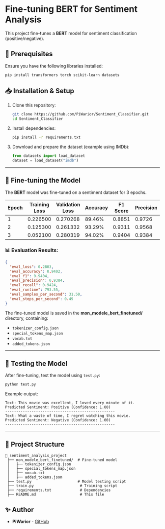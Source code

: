 # Fine-tuning BERT for Sentiment Analysis

This project fine-tunes a **BERT** model for sentiment classification (positive/negative).

## 📌 Prerequisites

Ensure you have the following libraries installed:

```bash
pip install transformers torch scikit-learn datasets
```

## 📥 Installation & Setup

1. Clone this repository:
   ```bash
   git clone https://github.com/PiWarior/Sentiment_Classifier.git
   cd Sentiment_Classifier
   ```

2. Install dependencies:
   ```bash
   pip install -r requirements.txt
   ```

3. Download and prepare the dataset (example using IMDb):
   ```python
   from datasets import load_dataset
   dataset = load_dataset("imdb")
   ```

---

## 🎯 Fine-tuning the Model

The **BERT** model was fine-tuned on a sentiment dataset for 3 epochs.

| Epoch | Training Loss | Validation Loss | Accuracy | F1 Score | Precision | Recall |
|-------|--------------|----------------|----------|----------|-----------|--------|
| 1     | 0.226500     | 0.270268       | 89.46%   | 0.8851   | 0.9726    | 0.8120 |
| 2     | 0.125300     | 0.261332       | 93.29%   | 0.9311   | 0.9568    | 0.9068 |
| 3     | 0.052100     | 0.280319       | 94.02%   | 0.9404   | 0.9384    | 0.9424 |

### 📊 Evaluation Results:
```json
{
  "eval_loss": 0.2803,
  "eval_accuracy": 0.9402,
  "eval_f1": 0.9404,
  "eval_precision": 0.9384,
  "eval_recall": 0.9424,
  "eval_runtime": 793.55,
  "eval_samples_per_second": 31.50,
  "eval_steps_per_second": 0.49
}
```

The fine-tuned model is saved in the **mon_modele_bert_finetuned/** directory, containing:
- `tokenizer_config.json`
- `special_tokens_map.json`
- `vocab.txt`
- `added_tokens.json`

---

## 🚀 Testing the Model

After fine-tuning, test the model using `test.py`:

```bash
python test.py
```

Example output:
```
Text: This movie was excellent, I loved every minute of it.
Predicted Sentiment: Positive (Confidence: 1.00)
--------------------------------------------------
Text: What a waste of time, I regret watching this movie.
Predicted Sentiment: Negative (Confidence: 1.00)
--------------------------------------------------
```

---

## 📂 Project Structure

```
📁 sentiment_analysis_project
 ├── mon_modele_bert_finetuned/  # Fine-tuned model
 │   ├── tokenizer_config.json
 │   ├── special_tokens_map.json
 │   ├── vocab.txt
 │   ├── added_tokens.json
 ├── test.py                     # Model testing script
 ├── train.py                     # Training script
 ├── requirements.txt             # Dependencies
 ├── README.md                    # This file
```


## ✨ Author

- **PiWarior** - [GitHub](https://github.com/PiWarior)

